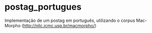 # postag_portugues
Implementação de um postag em português, utilizando o corpus Mac-Morpho (http://nilc.icmc.usp.br/macmorpho/)
